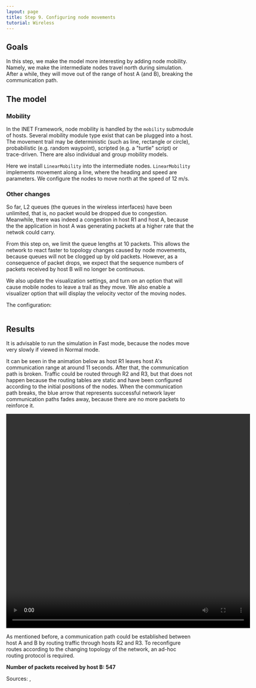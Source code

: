 ```yaml
---
layout: page
title: Step 9. Configuring node movements
tutorial: Wireless
---
```


## Goals

In this step, we make the model more interesting by adding node mobility.
Namely, we make the intermediate nodes travel north during simulation.
After a while, they will move out of the range of host A (and B), breaking the
communication path.

## The model

### Mobility

In the INET Framework, node mobility is handled by the `mobility` submodule
of hosts. Several mobility module type exist that can be plugged into a
host. The movement trail may be deterministic (such as line, rectangle or
circle), probabilistic (e.g. random waypoint), scripted (e.g. a "turtle"
script) or trace-driven. There are also individual and group mobility
models.

Here we install `LinearMobility` into the intermediate nodes.
`LinearMobility` implements movement along a line, where the heading and
speed are parameters. We configure the nodes to move north at the speed of
12 m/s.

### Other changes

So far, L2 queues (the queues in the wireless interfaces) have been unlimited,
that is, no packet would be dropped due to congestion. Meanwhile, there was
indeed a congestion in host R1 and host A, because the the application in
host A was generating packets at a higher rate that the netwok could carry.

From this step on, we limit the queue lengths at 10 packets. This allows the
network to react faster to topology changes caused by node movements,
because queues will not be clogged up by old packets. However, as a
consequence of packet drops, we expect that the sequence numbers of packets
received by host B will no longer be continuous.

We also update the visualization settings, and turn on an option that will
cause mobile nodes to leave a trail as they move. We also enable a visualizer option that will display the velocity vector of the moving nodes.

The configuration:

<p><pre class="snippet" src="../omnetpp.ini" from="\[Config Wireless09\]" until="#---"></pre></p>

## Results

It is advisable to run the simulation in Fast mode, because the nodes move
very slowly if viewed in Normal mode.

It can be seen in the animation below as host R1 leaves host A's
communication range at around 11 seconds. After that, the communication
path is broken. Traffic could be routed through R2 and R3, but that does
not happen because the routing tables are static and have been configured
according to the initial positions of the nodes. When the communication
path breaks, the blue arrow that represents successful network layer
communication paths fades away, because there are no more packets to
reinforce it.

<p><video autoplay loop controls onclick="this.paused ? this.play() : this.pause();" src="wireless-step9-1.mp4" width="655" height="575"></video></p>
<!--internal video recording, playback speed 2, animation speed 1, fadeOutMode animationTime, fadeOutTime 1s-->

As mentioned before, a communication path could be established between host
A and B by routing traffic through hosts R2 and R3. To reconfigure routes
according to the changing topology of the network, an ad-hoc routing
protocol is required.

**Number of packets received by host B: 547**

Sources: <a srcfile="wireless/omnetpp.ini"/>, <a srcfile="wireless/WirelessB.ned"/>

